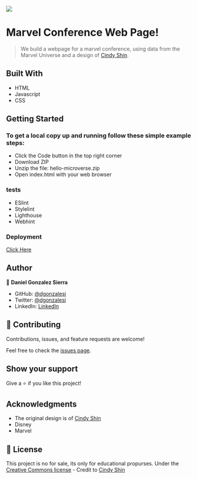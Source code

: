 ![](https://img.shields.io/badge/Microverse-blueviolet)

# Marvel Conference Web Page!

> We build a webpage for a marvel conference, using data from the Marvel Universe and a design of [Cindy Shin](https://www.behance.net/adagio07).


## Built With

- HTML
- Javascript
- CSS

## Getting Started
### To get a local copy up and running follow these simple example steps:
- Click the Code button in the top right corner
- Download ZIP
- Unzip the file: hello-microverse.zip
- Open index.html with your web browser

### tests

- ESlint
- Stylelint
- Lighthouse
- Webhint

### Deployment

[Click Here](https://dgonzalesi.github.io/capstone-webpage/)

## Author

👤 **Daniel Gonzalez Sierra**

- GitHub: [@dgonzalesi](https://github.com/dgonzalesi)
- Twitter: [@dgonzalesi](https://twitter.com/dgonzalesi)
- LinkedIn: [LinkedIn](https://www.linkedin.com/in/daniel-g-sierra-60472719/)

## 🤝 Contributing

Contributions, issues, and feature requests are welcome!

Feel free to check the [issues page](https://github.com/dgonzalesi/capstone-webpage/issues).

## Show your support

Give a ⭐️ if you like this project!

## Acknowledgments

- The original design is of [Cindy Shin](https://www.behance.net/adagio07)
- Disney
- Marvel


## 📝 License


This project is no for sale, its only for educational propurses.
Under the [Creative Commons license](https://creativecommons.org/licenses/by-nc/4.0/) - Credit to [Cindy Shin](https://www.behance.net/adagio07)

